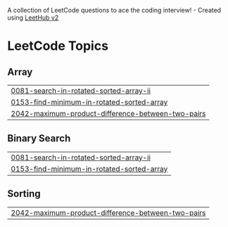 A collection of LeetCode questions to ace the coding interview! - Created using [LeetHub v2](https://github.com/arunbhardwaj/LeetHub-2.0)
<!---LeetCode Topics Start-->
# LeetCode Topics
## Array
|  |
| ------- |
| [0081-search-in-rotated-sorted-array-ii](https://github.com/Siddh-Arth-G/LeetCode-Questions/tree/master/0081-search-in-rotated-sorted-array-ii) |
| [0153-find-minimum-in-rotated-sorted-array](https://github.com/Siddh-Arth-G/LeetCode-Questions/tree/master/0153-find-minimum-in-rotated-sorted-array) |
| [2042-maximum-product-difference-between-two-pairs](https://github.com/Siddh-Arth-G/LeetCode-Questions/tree/master/2042-maximum-product-difference-between-two-pairs) |
## Binary Search
|  |
| ------- |
| [0081-search-in-rotated-sorted-array-ii](https://github.com/Siddh-Arth-G/LeetCode-Questions/tree/master/0081-search-in-rotated-sorted-array-ii) |
| [0153-find-minimum-in-rotated-sorted-array](https://github.com/Siddh-Arth-G/LeetCode-Questions/tree/master/0153-find-minimum-in-rotated-sorted-array) |
## Sorting
|  |
| ------- |
| [2042-maximum-product-difference-between-two-pairs](https://github.com/Siddh-Arth-G/LeetCode-Questions/tree/master/2042-maximum-product-difference-between-two-pairs) |
<!---LeetCode Topics End-->